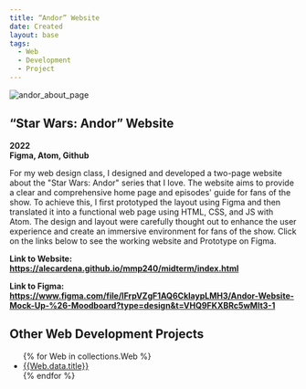 ```yaml
---
title: “Andor” Website
date: Created
layout: base
tags:
  - Web 
  - Development
  - Project
---
```


<div class="project_images">
  <img src="/images/andor_about_page.jpg" alt="andor_about_page">
</div>

<div class="project_text">
  <h2>“Star Wars: Andor” Website</h2>
  <p>
      <strong>2022<br>Figma, Atom, Github</strong>
  </p>
</div>

<div class="project_bio">
  <p>
    For my web design class, I designed and developed a two-page website about 
    the "Star Wars: Andor" series that I love. The website aims to provide a 
    clear and comprehensive home page and episodes' guide for fans of the show. 
    To achieve this, I first prototyped the layout using Figma and then translated 
    it into a functional web page using HTML, CSS, and JS with Atom. The design 
    and layout were carefully thought out to enhance the user experience and create 
    an immersive environment for fans of the show. Click on the links below to see 
    the working website and Prototype on Figma.
  </p>
</div>

<div class="project_text">
  <p>
      <strong>Link to Website: <a href="https://alecardena.github.io/mmp240/midterm/index.html" target="_blank" rel="noopener noreferrer">https://alecardena.github.io/mmp240/midterm/index.html</a></strong>  
  </p>
  <p>
      <strong>Link to Figma: <a href="https://www.figma.com/file/lFrpVZgF1AQ6CklaypLMH3/Andor-Website-Mock-Up-%26-Moodboard?type=design&t=VHQ9FKXBRc5wMlt3-1" target="_blank" rel="noopener noreferrer">https://www.figma.com/file/lFrpVZgF1AQ6CklaypLMH3/Andor-Website-Mock-Up-%26-Moodboard?type=design&t=VHQ9FKXBRc5wMlt3-1</a></strong>  
  </p>
</div>

<section class="collections">
  <h1>Other Web Development Projects</h1>
  <ul>
    {% for Web in collections.Web %}      
      <li><a href="{{Web.url}}">{{Web.data.title}}</a></li>
    {% endfor %}
  </ul>
</section>